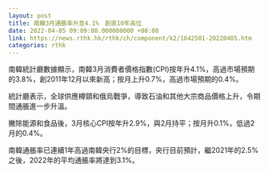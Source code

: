 ```yaml
---
layout: post
title: 南韓3月通脹率升至4.1%　創逾10年高位
date: 2022-04-05 09:09:08.000000000 +08:00
link: https://news.rthk.hk/rthk/ch/component/k2/1642501-20220405.htm
categories: rthk
---
```


南韓統計廳數據顯示，南韓3月消費者價格指數(CPI)按年升4.1%，高過市場預期的3.8%，創2011年12月以來新高；按月上升0.7%，高過市場預期的0.4%。

統計廳表示，全球供應樽頸和俄烏戰爭，導致石油和其他大宗商品價格上升，令期間通脹進一步升溫。

撇除能源和食品後，3月核心CPI按年升2.9%，與2月持平；按月升0.1%，低過2月的0.4%。

南韓通脹率已連續1年高過南韓央行2%的目標，央行目前預計，繼2021年的2.5%之後，2022年的平均通脹率將達到3.1%。
